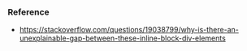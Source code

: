 ### Reference
- https://stackoverflow.com/questions/19038799/why-is-there-an-unexplainable-gap-between-these-inline-block-div-elements